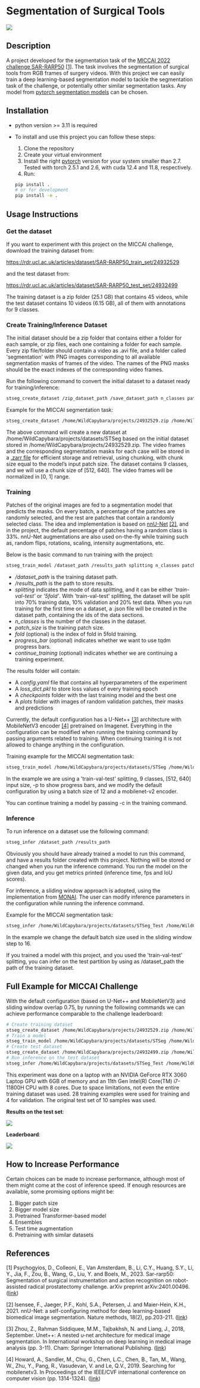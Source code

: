 # Segmentation of Surgical Tools

![](images/epoch_140_mbn3_val.png)


## Description
A project developed for the segmentation task of the [MICCAI 2022 challenge SAR-RARP50](https://www.synapse.org/Synapse:syn27618412/wiki/616881)
[\[1\]](#ref-1). The task involves the segmentation 
of surgical tools from RGB frames of surgery videos. With this project we can easily 
train a deep learning-based segmentation model to tackle the segmentation task 
of the challenge, or potentially other similar segmentation tasks. 
Any model from 
[pytorch segmentation models](https://github.com/qubvel-org/segmentation_models.pytorch) 
can be chosen.


## Installation

- python version >= 3.11 is required

- To install and use this project you can follow these steps:
  1. Clone the repository
  2. Create your virtual environment
  3. Install the right [pytorch](https://pytorch.org/) version for your system smaller
  than 2.7. Tested with torch 2.5.1 and 2.6, with cuda 12.4 and 11.8, respectively.
  4. Run:

    ```bash
    pip install .
    # or for development
    pip install -e .
    ```


## Usage Instructions


### Get the dataset

If you want to experiment with this project on the MICCAI challenge, download the 
training dataset from:

https://rdr.ucl.ac.uk/articles/dataset/SAR-RARP50_train_set/24932529

and the test dataset from:

https://rdr.ucl.ac.uk/articles/dataset/SAR-RARP50_test_set/24932499

The training dataset is a zip folder (25.1 GB) that contains 45 videos, while the test 
dataset contains 10 videos (6.15 GB), all of them with annotations for 9 classes.


### Create Training/Inference Dataset

The initial dataset should be a zip folder that contains either a folder for each sample,
or zip files, each one containing a folder for each sample. Every zip file/folder should 
contain a video as .avi file, and a folder called 'segmentation' with PNG images 
corresponding to all available segmentation masks of frames of the video. The names 
of the PNG masks should be the exact indexes of the corresponding video frames. 

Run the following command to convert the initial dataset to a dataset ready 
for training/inference:

```bash
stseg_create_dataset /zip_dataset_path /save_dataset_path n_classes patch_size
```

Example for the MICCAI segmentation task:

```bash
stseg_create_dataset /home/WildCapybara/projects/24932529.zip /home/WildCapybara/projects/datasets/STSeg 9 [512,640]
```
The above command will create a new dataset at 
/home/WildCapybara/projects/datasets/STSeg based on the initial dataset stored 
in /home/WildCapybara/projects/24932529.zip. The video frames and the 
corresponding segmentation masks for each case will be stored in a [.zarr file](https://zarr.readthedocs.io/en/stable/)
for efficient storage and retrieval, using chunking, with chunk size equal to 
the model’s input patch size. The dataset contains 9 classes, and we will use a chunk 
size of [512, 640]. The video frames will be normalized in [0, 1] range.


### Training

Patches of the original images are fed to a segmentation model that predicts the
masks. On every batch, a percentage of the patches are randomly selected, and the 
rest are patches that contain a randomly selected class. The idea and implementation 
is based on [nnU-Net](https://github.com/MIC-DKFZ/nnUNet) [\[2\]](#ref-2), and in the 
project, the default percentage of patches having a random class is 33%. nnU-Net 
augmentations are also used on-the-fly while training such as, random flips, 
rotations, scaling, intensity augmentations, etc.

Below is the basic command to run training with the project:

```bash
stseg_train_model /dataset_path /results_path splitting n_classes patch_size --fold --progress_bar --continue_training
```

- */dataset_path* is the training dataset path.
- */results_path* is the path to store results.
- *splitting* indicates the mode of data splitting, and it can be either 
*'train-val-test'* or *'5fold'*. With 'train-val-test' splitting, the dataset will be
split into 70% training data, 10% validation and 20% test data. When you run training 
for the first time on a dataset, a .json file will be created in the dataset path,
containing the ids of the data sections.
- *n_classes* is the number of the classes in the dataset.
- *patch_size* is the training patch size.
- *fold* (optional) is the index of fold in 5fold training.
- *progress_bar* (optional) indicates whether we want to use tqdm progress bars.
- *continue_training* (optional) indicates whether we are continuing a training experiment.

The results folder will contain:

- A *config.yaml* file that contains all hyperparameters of the experiment
- A *loss_dict.pkl* to store loss values of every training epoch
- A *checkpoints* folder with the last training model and the best one
- A *plots* folder with images of random validation patches, their masks and 
predictions

Currently, the default configuration has a U-Net++ [\[3\]](#ref-3) architecture with 
MobileNetV3 encoder [\[4\]](#ref-4) pretrained on Imagenet. Everything in the 
configuration can be modified when running the training command by passing arguments
related to training. When continuing training it is not allowed to change anything in 
the configuration.

Training example for the MICCAI segmentation task:

```bash
stseg_train_model /home/WildCapybara/projects/datasets/STSeg /home/WildCapybara/projects/results/exp1 'train-val-test' 9 [512,640] -p --batch_size 12 --model_encoder_name mobilenet-v2
```

In the example we are using a 'train-val-test' splitting, 9 classes, [512, 640] input
size, -p to show progress bars, and we modify the default configuration by using a 
batch size of 12 and a mobilenet-v2 encoder.

You can continue training a model by passing -c in the training command.


### Inference

To run inference on a dataset use the following command:

```bash
stseg_infer /dataset_path /results_path
```

Obviously you should have already trained a model to run this command, and have a 
results folder created with this project. Nothing will be stored or changed when 
you run the inference command. You run the model on the given data, and you get
metrics printed (inference time, fps and IoU scores).

For inference, a sliding window approach is adopted, using the implementation from 
[MONAI](https://docs.monai.io/en/stable/inferers.html#sliding-window-inference-function).
The user can modify inference parameters in the configuration while 
running the inference command.

Example for the MICCAI segmentation task:

```bash
stseg_infer /home/WildCapybara/projects/datasets/STSeg_Test /home/WildCapybara/projects/results/exp1 --sw_batch_size 16
```

In the example we change the default batch size used in the sliding window step to 16.

If you trained a model with this project, and you used the 'train-val-test' splitting,
you can infer on the test partition by using as /dataset_path the path of the training
dataset.


## Full Example for MICCAI Challenge

With the default configuration (based on U-Net++ and MobileNetV3) and sliding window
overlap 0.75, by running the following commands we can achieve performance comparable 
to the challenge leaderboard:

```bash
# Create training dataset
stseg_create_dataset /home/WildCapybara/projects/24932529.zip /home/WildCapybara/projects/datasets/STSeg 9 [512,640]
# Train a model
stseg_train_model /home/WildCapybara/projects/datasets/STSeg /home/WildCapybara/projects/results/exp1 'train-val-test' 9 [512,640] -p
# Create test dataset
stseg_create_dataset /home/WildCapybara/projects/24932499.zip /home/WildCapybara/projects/datasets/STSeg_Test 9 [512,640]
# Run inference on the test dataset
stseg_infer /home/WildCapybara/projects/datasets/STSeg_Test /home/WildCapybara/projects/results/exp1 --sw_overlap 0.75 
```

This experiment was done on a laptop with an NVIDIA GeForce RTX 3060 Laptop GPU with 
6GB of memory and an 11th Gen Intel(R) Core(TM) i7-11800H CPU with 8 cores. Due to 
space limitations, not even the entire training dataset was used. 28 training examples
were used for training and 4 for validation. The original test set of 10 samples was used.

**Results on the test set**:

![](images/metrics.png)

**Leaderboard**:

![](images/leaderboard.png)



## How to Increase Performance

Certain choices can be made to increase performance, although most of them might come at 
the cost of inference speed. If enough resources are available, some promising options
might be:

1. Bigger patch size
2. Bigger model size
3. Pretrained Transformer-based model
4. Ensembles
5. Test time augmentation
6. Pretraining with similar datasets


## References

<a id="ref-1"></a> [1] Psychogyios, D., Colleoni, E., Van Amsterdam, B., Li, C.Y., 
Huang, S.Y., Li, Y., Jia, F., Zou, B., Wang, G., Liu, Y. and Boels, M., 2023. 
Sar-rarp50: Segmentation of surgical instrumentation and action recognition on 
robot-assisted radical prostatectomy challenge. arXiv preprint arXiv:2401.00496.
([link](https://arxiv.org/pdf/2401.00496))

<a id="ref-2"></a> [2] Isensee, F., Jaeger, P.F., Kohl, S.A., Petersen, J. and 
Maier-Hein, K.H., 2021. nnU-Net: a self-configuring method for deep learning-based 
biomedical image segmentation. Nature methods, 18(2), pp.203-211. ([link](https://www.nature.com/articles/s41592-020-01008-z))

<a id="ref-3"></a> [3] Zhou, Z., Rahman Siddiquee, M.M., Tajbakhsh, N. and Liang, J.,
2018, September. Unet++: A nested u-net architecture for medical image segmentation. 
In International workshop on deep learning in medical image analysis (pp. 3-11). 
Cham: Springer International Publishing. ([link](https://pmc.ncbi.nlm.nih.gov/articles/PMC7329239/pdf/nihms-1600717.pdf))

<a id="ref-4"></a> [4] Howard, A., Sandler, M., Chu, G., Chen, L.C., Chen, B., Tan, M., 
Wang, W., Zhu, Y., Pang, R., Vasudevan, V. and Le, Q.V., 2019. Searching for mobilenetv3.
In Proceedings of the IEEE/CVF international conference on computer vision 
(pp. 1314-1324). ([link](https://arxiv.org/abs/1905.02244))
